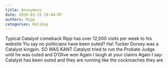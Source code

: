 ```yaml
---
title: Anonymous
date: 2020-03-15 19:44:07
authors: Ripp
categories: Holiday
---
```


 Typical Catalyst comeback
Ripp has over 12,000 visits per week to his website
Yiu say no politicians have been outed?   Ha!  Tucker Dorsey was a Catalyst kingpin.  SO WAS KANT
Catalyst tried to run the Probate Judge until he was outed and D’Olive won
Again I laugh at your claims
Again I say:   Catalyst has been outed and they are running like the cockroaches they are